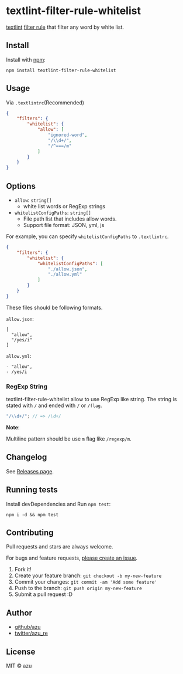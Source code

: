 # textlint-filter-rule-whitelist

[textlint](https://github.com/textlint) [filter rule](https://github.com/textlint/textlint/blob/master/docs/filter-rule.md "Filter rule") that filter any word by white list.

## Install

Install with [npm](https://www.npmjs.com/):

    npm install textlint-filter-rule-whitelist

## Usage

Via `.textlintrc`(Recommended)

```json
{
    "filters": {
        "whitelist": {
            "allow": [
                "ignored-word",
                "/\\d+/",
                "/^===/m"
            ]
        }
    }
}
```

## Options

- `allow`: `string[]`
    - white list words or RegExp strings
- `whitelistConfigPaths`: `string[]`
    - File path list that includes allow words.
    - Support file format: JSON, yml, js
    
For example, you can specify `whitelistConfigPaths` to `.textlintrc`.

```json
{
    "filters": {
        "whitelist": {
            "whitelistConfigPaths": [
                "./allow.json",
                "./allow.yml"
            ]
        }
    }
}
```

These files should be following formats.


`allow.json`:
```
[
  "allow",
  "/yes/i"
]
```    

`allow.yml`:
```
- "allow",
- /yes/i
```


### RegExp String

textlint-filter-rule-whitelist allow to use RegExp like string.
The string is stated with `/` and ended with `/` or `/flag`.

```js
"/\\d+/"; // => /\d+/
```

**Note**:

Multiline pattern should be use `m` flag like `/regexp/m`.

## Changelog

See [Releases page](https://github.com/textlint/textlint-filter-rule-whitelist/releases).

## Running tests

Install devDependencies and Run `npm test`:

    npm i -d && npm test

## Contributing

Pull requests and stars are always welcome.

For bugs and feature requests, [please create an issue](https://github.com/textlint/textlint-filter-rule-whitelist/issues).

1. Fork it!
2. Create your feature branch: `git checkout -b my-new-feature`
3. Commit your changes: `git commit -am 'Add some feature'`
4. Push to the branch: `git push origin my-new-feature`
5. Submit a pull request :D

## Author

- [github/azu](https://github.com/azu)
- [twitter/azu_re](https://twitter.com/azu_re)

## License

MIT © azu
